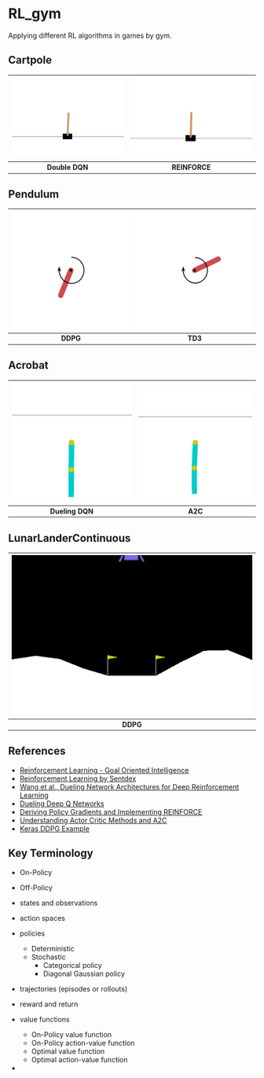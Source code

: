 # RL_gym

Applying different RL algorithms in games by gym.

## Cartpole

| <div align="center"><img src="assets/CP-final_DDQN.gif"  /></div> | <div align="center"><img src="assets/CP-final_reinforce.gif" /></div> |
| ------------------------------------------------------------ | ------------------------------------------------------------ |
| <div align="center">**Double DQN**</div>                     | <div align="center">**REINFORCE**</div>                      |

## Pendulum

| <div align="center"><img src="assets/Pend_final_DDPG.gif"  /></div> | <div align="center"><img src="assets/Pend-final_TD3.gif"  /></div> |
| ------------------------------------------------------------ | ------------------------------------------------------------ |
| <div align="center">**DDPG**</div>                           | <div align="center">**TD3**</div>                            |

## Acrobat

| <div align='center'><img src="assets/AB-final.gif" /></div> | <div align='center'><img src="assets/AB-final_A2C.gif" /></div> |
| ----------------------------------------------------------- | ------------------------------------------------------------ |
| <div align="center">**Dueling DQN**</div>                   | <div align="center">**A2C**</div>                            |

## LunarLanderContinuous

| <div align="center"><img src="assets/LLC-final_DDPG.gif"  /></div> |
| ------------------------------------------------------------ |
| <div align="center">**DDPG**</div>                           |

## References

* [Reinforcement Learning - Goal Oriented Intelligence](https://www.youtube.com/playlist?list=PLZbbT5o_s2xoWNVdDudn51XM8lOuZ_Njv)
* [Reinforcement Learning by Sentdex](https://www.youtube.com/playlist?list=PLQVvvaa0QuDezJFIOU5wDdfy4e9vdnx-7)
* [Wang et al., Dueling Network Architectures for Deep Reinforcement Learning](https://arxiv.org/pdf/1511.06581.pdf)
* [Dueling Deep Q Networks](https://towardsdatascience.com/dueling-deep-q-networks-81ffab672751)
* [Deriving Policy Gradients and Implementing REINFORCE](https://medium.com/@thechrisyoon/deriving-policy-gradients-and-implementing-reinforce-f887949bd63)
* [Understanding Actor Critic Methods and A2C](https://towardsdatascience.com/understanding-actor-critic-methods-931b97b6df3f)
* [Keras DDPG Example](https://keras.io/examples/rl/ddpg_pendulum/)

## Key Terminology

* On-Policy

* Off-Policy
* states and observations
* action spaces
* policies
  * Deterministic 
  * Stochastic
    * Categorical policy
    * Diagonal Gaussian policy
* trajectories (episodes or rollouts)
* reward and return
* value functions
  * On-Policy value function
  * On-Policy action-value function
  * Optimal value function
  * Optimal action-value function
* 

